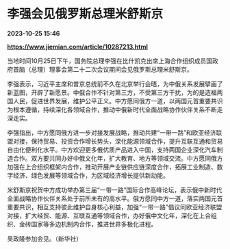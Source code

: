 # 李强会见俄罗斯总理米舒斯京

**2023-10-25 15:46**

**https://www.jiemian.com/article/10287213.html**

当地时间10月25日下午，国务院总理李强在比什凯克出席上海合作组织成员国政府首脑（总理）理事会第二十二次会议期间会见俄罗斯总理米舒斯京。

李强表示，习近平主席和普京总统前不久在北京举行会晤，为中俄关系发展擘画了新蓝图，开辟了新愿景。中俄合作不针对第三方，不受第三方干扰，为的是造福两国人民，促进世界发展，维护公平正义。中方愿同俄方一道，以两国元首重要共识为根本遵循，持续深化各领域合作，推动中俄新时代全面战略协作伙伴关系不断走深走实。

李强指出，中方愿同俄方进一步对接发展战略，推动共建“一带一路”和欧亚经济联盟对接，保持贸易、投资合作增长势头，深化能源领域合作，提升互联互通和贸易自由化便利化水平。中方欢迎更多俄优质产品进入中国，支持两国企业深化汽车制造合作。双方要共同办好中俄文化年，扩大教育、地方等领域交流。中方愿同俄方加强在上合组织框架内合作，推动开展产业链供应链深度合作，拓展工业制造、数字经济、绿色发展等领域合作，为区域经济增长提供新动能。

米舒斯京祝贺中方成功举办第三届“一带一路”国际合作高峰论坛，表示俄中新时代全面战略协作伙伴关系处于前所未有的高水平。俄方愿同中方一道，落实两国元首重要共识，相互支持彼此维护自身核心利益，加强“一带一路”倡议同欧亚经济联盟对接，扩大经贸、能源、互联互通等领域合作，办好俄中文化年，深化在上合组织、金砖国家等多边机制内合作，推进世界多极化进程。

吴政隆参加会见。（新华社）